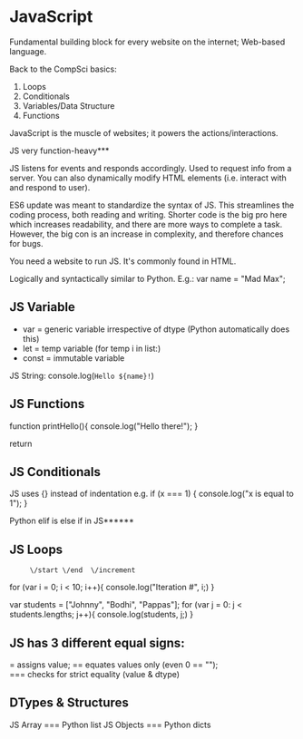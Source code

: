 # JavaScript
Fundamental building block for every website on the internet; Web-based language.

Back to the CompSci basics:
1. Loops
2. Conditionals
3. Variables/Data Structure
4. Functions

JavaScript is the muscle of websites; it powers the actions/interactions.

JS very function-heavy***

JS listens for events and responds accordingly. Used to request info from a server. You can also dynamically modify HTML elements (i.e. interact with and respond to user).

ES6 update was meant to standardize the syntax of JS. This streamlines the coding process, both reading and writing. Shorter code is the big pro here which increases readability, and there are more ways to complete a task. However, the big con is an increase in complexity, and therefore chances for bugs.

You need a website to run JS. It's commonly found in HTML.

Logically and syntactically similar to Python.
E.g.: var name = "Mad Max";

## JS Variable
- var = generic variable irrespective of dtype (Python automatically does this)
- let = temp variable (for temp i in list:)
- const = immutable variable

JS String: console.log(`Hello ${name}!`) 

## JS Functions
function printHello(){
	console.log("Hello there!");
}

return 

## JS Conditionals
JS uses {} instead of indentation
e.g. if (x === 1) {
    console.log("x is equal to 1");
}

Python elif is else if in JS******

## JS Loops

         \/start \/end  \/increment
for (var i = 0; i < 10; i++){
    console.log("Iteration #", i;)
}

var students = ["Johnny", "Bodhi", "Pappas"];
for (var j = 0: j < students.lengths; j++){
    console.log(students, j;)
}

## JS has 3 different equal signs: 
= assigns value; 
== equates values only (even 0 == "");  
=== checks for strict equality (value & dtype)

## DTypes & Structures
JS Array === Python list
JS Objects === Python dicts